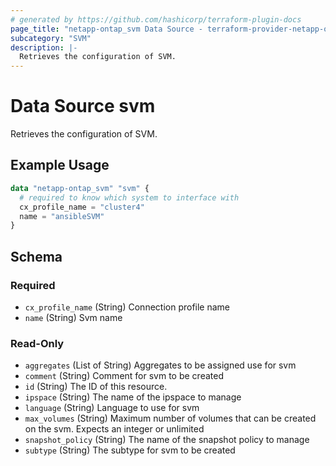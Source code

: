 ```yaml
---
# generated by https://github.com/hashicorp/terraform-plugin-docs
page_title: "netapp-ontap_svm Data Source - terraform-provider-netapp-ontap"
subcategory: "SVM"
description: |-
  Retrieves the configuration of SVM.
---
```


# Data Source svm

Retrieves the configuration of SVM.

## Example Usage
```terraform
data "netapp-ontap_svm" "svm" {
  # required to know which system to interface with
  cx_profile_name = "cluster4"
  name = "ansibleSVM"
}
```



<!-- schema generated by tfplugindocs -->
## Schema

### Required

- `cx_profile_name` (String) Connection profile name
- `name` (String) Svm name

### Read-Only

- `aggregates` (List of String) Aggregates to be assigned use for svm
- `comment` (String) Comment for svm to be created
- `id` (String) The ID of this resource.
- `ipspace` (String) The name of the ipspace to manage
- `language` (String) Language to use for svm
- `max_volumes` (String) Maximum number of volumes that can be created on the svm. Expects an integer or unlimited
- `snapshot_policy` (String) The name of the snapshot policy to manage
- `subtype` (String) The subtype for svm to be created


